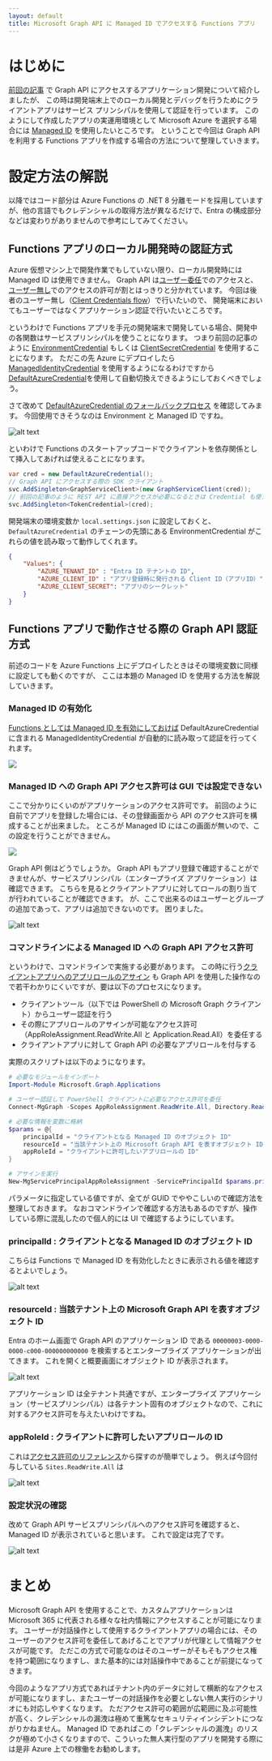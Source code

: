 ```yaml
---
layout: default
title: Microsoft Graph API に Managed ID でアクセスする Functions アプリ
---
```


# はじめに

[前回の記事](../automate-excelfile-with-graphapi/) で Graph API にアクセスするアプリケーション開発について紹介しましたが、
この時は開発端末上でのローカル開発とデバッグを行うためにクライアントアプリはサービス プリンシパルを使用して認証を行っています。
このようにして作成したアプリの実運用環境として Microsoft Azure を選択する場合には [Managed ID](https://learn.microsoft.com/ja-jp/entra/identity/managed-identities-azure-resources/overview) を使用したいところです。
ということで今回は Graph API を利用する Functions アプリを作成する場合の方法について整理していきます。

# 設定方法の解説

以降ではコード部分は Azure Functions の .NET 8 分離モードを採用していますが、他の言語でもクレデンシャルの取得方法が異なるだけで、Entra の構成部分などは変わりがありませんので参考にしてみてください。

## Functions アプリのローカル開発時の認証方式

Azure 仮想マシン上で開発作業でもしていない限り、ローカル開発時には Managed ID は使用できません。
Graph API は[ユーザー委任](https://learn.microsoft.com/ja-jp/graph/auth-v2-user?view=graph-rest-1.0&tabs=http)でのアクセスと、
[ユーザー無し](https://learn.microsoft.com/ja-jp/graph/auth-v2-service?view=graph-rest-1.0&tabs=http)でのアクセスの許可が割とはっきりと分かれています。
今回は後者のユーザー無し（[Client Credentials flow](https://learn.microsoft.com/ja-jp/entra/identity-platform/v2-oauth2-client-creds-grant-flow)）で行いたいので、
開発端末においてもユーザーではなくアプリケーション認証で行いたいところです。

というわけで Functions アプリを手元の開発端末で開発している場合、開発中の各関数はサービスプリンシパルを使うことになります。
つまり前回の記事のように [EnvironmentCredential](https://learn.microsoft.com/ja-jp/dotnet/api/azure.identity.environmentcredential?view=azure-dotnet) 
もしくは [ClientSecretCredential](https://learn.microsoft.com/ja-jp/dotnet/api/azure.identity.clientsecretcredential?view=azure-dotnet) を使用することになります。
ただこの先 Azure にデプロイしたら [ManagedIdentityCredential](https://learn.microsoft.com/ja-jp/dotnet/api/azure.identity.managedidentitycredential?view=azure-dotnet) を使用するようになるわけですから
[DefaultAzureCredential](https://learn.microsoft.com/ja-jp/dotnet/api/azure.identity.defaultazurecredential?view=azure-dotnet)を使用して自動切換えできるようにしておくべきでしょう。

さて改めて [DefaultAzureCredential のフォールバックプロセス](https://learn.microsoft.com/ja-jp/dotnet/api/overview/azure/identity-readme?view=azure-dotnet) を確認してみます。
今回使用できそうなのは Environment と Managed ID ですね。

![alt text](./images/defaultazurecredential-fallback.png)

といわけで Functions のスタートアップコードでクライアントを依存関係として挿入してあげれば使えることになります。

```csharp
var cred = new DefaultAzureCredential();
// Graph API にアクセスする際の SDK クライアント
svc.AddSingleton<GraphServiceClient>(new GraphServiceClient(cred));
// 前回の記事のように REST API に直接アクセスが必要になるときは Credential も使えるようにしておく
svc.AddSingleton<TokenCredential>(cred);
```

開発端末の環境変数か `local.settings.json` に設定しておくと、`DefaultAzureCredential` のチェーンの先頭にある EnvironmentCredential がこれらの値を読み取って動作してくれます。

```json
{
    "Values": {
        "AZURE_TENANT_ID" : "Entra ID テナントの ID",
        "AZURE_CLIENT_ID" : "アプリ登録時に発行される Client ID（アプリID）",
        "AZURE_CLIENT_SECRET": "アプリのシークレット"
    }
}
```

## Functions アプリで動作させる際の Graph API 認証方式

前述のコードを Azure Functions 上にデプロイしたときはその環境変数に同様に設定しても動くのですが、
ここは本題の Managed ID を使用する方法を解説していきます。

### Managed ID の有効化

[Functions としては Managed ID を有効にしておけば](https://learn.microsoft.com/ja-jp/azure/app-service/overview-managed-identity?tabs=portal%2Chttp)
DefaultAzureCredential に含まれる ManagedIdentityCredential が自動的に読み取って認証を行ってくれます。

![](./images/objectid-of-functions-managedid.png)

### Managed ID への Graph API アクセス許可は GUI では設定できない

ここで分かりにくいのがアプリケーションのアクセス許可です。
前回のように自前でアプリを登録した場合には、その登録画面から API のアクセス許可を構成することが出来ました。
ところが Managed ID にはこの画面が無いので、この設定を行うことができません。

![](./images/clientapp-consent-apiaccess.png)

Graph API 側はどうでしょうか。
Graph API もアプリ登録で確認することができませんが、サービスプリンシパル（エンタープライズ アプリケーション）は確認できます。
こちらを見るとクライアントアプリに対してロールの割り当てが行われていることが確認できます。
が、ここで出来るのはユーザーとグループの追加であって、アプリは追加できないのです。
困りました。

![alt text](./images/allowed-applications-before.png)

### コマンドラインによる Managed ID への Graph API アクセス許可

というわけで、コマンドラインで実施する必要があります。
この時に行う[クライアントアプリへのアプリロールのアサイン](https://learn.microsoft.com/ja-jp/graph/api/serviceprincipal-post-approleassignments?view=graph-rest-1.0&tabs=powershell)
も Graph API を使用した操作なので若干わかりにくいですが、要は以下のプロセスになります。

- クライアントツール（以下では PowerShell の Microsoft Graph クライアント）からユーザー認証を行う
- その際にアプリロールのアサインが可能なアクセス許可（AppRoleAssignment.ReadWrite.All と Application.Read.All）を委任する
- クライアントアプリに対して Graph API の必要なアプリロールを付与する

実際のスクリプトは以下のようになります。

```powershell
# 必要なモジュールをインポート
Import-Module Microsoft.Graph.Applications

# ユーザー認証して PowerShell クライアントに必要なアクセス許可を委任
Connect-MgGraph -Scopes AppRoleAssignment.ReadWrite.All, Directory.Read.All

# 必要な情報を変数に格納
$params = @{
    principalId = "クライアントとなる Managed ID のオブジェクト ID"
    resourceId = "当該テナント上の Microsoft Graph API を表すオブジェクト ID"
    appRoleId = "クライアントに許可したいアプリロールの ID"
}

# アサインを実行
New-MgServicePrincipalAppRoleAssignment -ServicePrincipalId $params.principalId -BodyParameter $params
```

パラメータに指定している値ですが、全てが GUID でややこしいので確認方法を整理しておきます。
なおコマンドラインで確認する方法もあるのですが、操作している際に混乱したので個人的には UI で確認するようにしています。

### principalId : クライアントとなる Managed ID のオブジェクト ID

こちらは Functions で Managed ID を有効化したときに表示される値を確認するとよいでしょう。

![alt text](images/objectid-of-functions-managedid.png)

### resourceId : 当該テナント上の Microsoft Graph API を表すオブジェクト ID

Entra のホーム画面で Graph API のアプリケーション ID である `00000003-0000-0000-c000-000000000000` を検索するとエンタープライズ アプリケーションが出てきます。
これを開くと概要画面にオブジェクト ID が表示されます。

![alt text](./images/resourceid-of-graphapi.png)

アプリケーション ID は全テナント共通ですが、エンタープライズ アプリケーション（サービスプリンシパル）は各テナント固有のオブジェクトなので、これに対するアクセス許可を与えたいわけですね。

### appRoleId : クライアントに許可したいアプリロールの ID

これは[アクセス許可のリファレンス](https://learn.microsoft.com/ja-jp/graph/permissions-reference?view=graph-rest-1.0#sitesreadwriteall)から探すのが簡単でしょう。
例えば今回付与している `Sites.ReadWrite.All` は

![alt text](./images/sitesreadwriteall-reference.png)

### 設定状況の確認

改めて Graph API サービスプリンシパルへのアクセス許可を確認すると、Managed ID が表示されていると思います。
これで設定は完了です。

![alt text](./images/allowed-applications-after.png)

# まとめ

Microsoft Graph API を使用することで、カスタムアプリケーションは Microsoft 365 に代表される様々な社内情報にアクセスすることが可能になります。
ユーザーが対話操作として使用するクライアントアプリの場合には、そのユーザーのアクセス許可を委任してあげることでアプリが代理として情報アクセスが可能です。
ただこの方式で可能なのはそのユーザーがそもそもアクセス権を持つ範囲になりますし、また基本的には対話操作中であることが前提になってきます。

今回のようなアプリ方式であればテナント内のデータに対して横断的なアクセスが可能になりますし、またユーザーの対話操作を必要としない無人実行のシナリオにも対応しやすくなります。
ただアクセス許可の範囲が広範囲に及ぶ可能性が高く、クレデンシャルの漏洩は極めて重篤なセキュリティインシデントにつながりかねません。
Managed ID であればこの「クレデンシャルの漏洩」のリスクが極めて小さくなりますので、こういった無人実行型のアプリを開発する際には是非 Azure 上での稼働をお勧めします。

